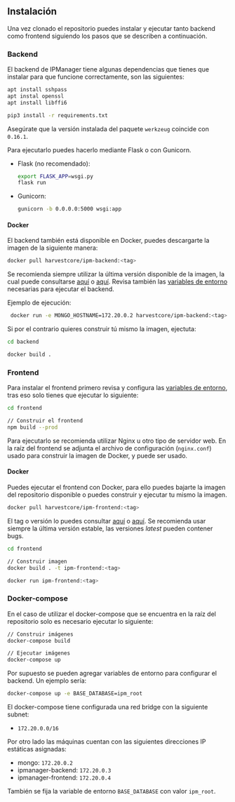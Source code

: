 ## Instalación

Una vez clonado el repositorio puedes instalar y ejecutar tanto backend como frontend siguiendo los pasos que se describen a continuación.

### Backend

El backend de IPManager tiene algunas dependencias que tienes que instalar para que funcione correctamente, son las siguientes:

```bash
apt install sshpass
apt instal openssl
apt install libffi6

pip3 install -r requirements.txt
```

Asegúrate que la versión instalada del paquete `werkzeug` coincide con `0.16.1`.

Para ejecutarlo puedes hacerlo mediante Flask o con Gunicorn.

- Flask (no recomendado):

  ```bash
  export FLASK_APP=wsgi.py
  flask run
  ```

- Gunicorn:

  ```bash
  gunicorn -b 0.0.0.0:5000 wsgi:app
  ```



#### Docker

El backend también está disponible en Docker, puedes descargarte la imagen de la siguiente manera:

```bash
docker pull harvestcore/ipm-backend:<tag>
```

Se recomienda siempre utilizar la última versión disponible de la imagen, la cual puede consultarse [aquí](https://github.com/harvestcore/tfg/releases) o [aquí](https://hub.docker.com/r/harvestcore/ipm-backend/tags). Revisa también las [variables de entorno](./env-vars.md) necesarias para ejecutar el backend.

Ejemplo de ejecución:

```bash
 docker run -e MONGO_HOSTNAME=172.20.0.2 harvestcore/ipm-backend:<tag>
```

Si por el contrario quieres construir tú mismo la imagen, ejectuta:

```bash
cd backend

docker build .
```





### Frontend

Para instalar el frontend primero revisa y configura las [variables de entorno](./env-vars.md), tras eso solo tienes que ejecutar lo siguiente:

```bash
cd frontend

// Construir el frontend
npm build --prod
```

Para ejecutarlo se recomienda utilizar Nginx u otro tipo de servidor web. En la raíz del frontend se adjunta el archivo de configuración (`nginx.conf`) usado para construir la imagen de Docker, y puede ser usado.



#### Docker

Puedes ejecutar el frontend con Docker, para ello puedes bajarte la imagen del repositorio disponible o puedes construir y ejecutar tu mismo la imagen.

```bash
docker pull harvestcore/ipm-frontend:<tag>
```

El tag o versión lo puedes consultar [aquí](https://github.com/harvestcore/tfg/releases) o [aquí](https://hub.docker.com/r/harvestcore/ipm-backend/tags). Se recomienda usar siempre la última versión estable, las versiones *latest* pueden contener bugs.

```bash
cd frontend

// Construir imagen
docker build . -t ipm-frontend:<tag>

docker run ipm-frontend:<tag>
```



### Docker-compose

En el caso de utilizar el docker-compose que se encuentra en la raíz del repositorio solo es necesario ejecutar lo siguiente:

```bash
// Construir imágenes
docker-compose build

// Ejecutar imágenes
docker-compose up
```

Por supuesto se pueden agregar variables de entorno para configurar el backend. Un ejemplo sería:

```bash
docker-compose up -e BASE_DATABASE=ipm_root
```

El docker-compose tiene configurada una red bridge con la siguiente subnet:

- `172.20.0.0/16`

Por otro lado las máquinas cuentan con las siguientes direcciones IP estáticas asignadas:

- mongo: `172.20.0.2`
- ipmanager-backend: `172.20.0.3`
- ipmanager-frontend: `172.20.0.4`

También se fija la variable de entorno `BASE_DATABASE` con valor `ipm_root`.